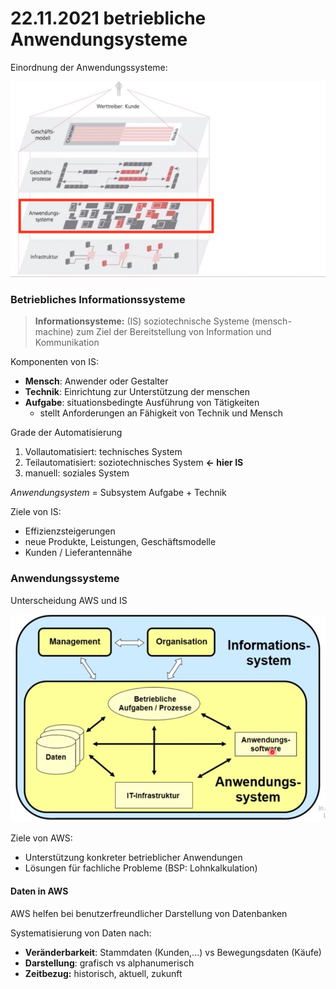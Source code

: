 # 22.11.2021 betriebliche Anwendungsysteme

Einordnung der Anwendungssysteme:

![21-11-22_12-12](../images/21-11-22_12-12.jpg)



### Betriebliches Informationssysteme

> **Informationsysteme:** (IS) soziotechnische Systeme (mensch-machine) zum Ziel der Bereitstellung von Information und Kommunikation

Komponenten von IS:

- **Mensch**: Anwender oder Gestalter
- **Technik**: Einrichtung zur Unterstützung der menschen
- **Aufgabe**: situationsbedingte Ausführung von Tätigkeiten
    - stellt Anforderungen an Fähigkeit von Technik und Mensch

Grade der Automatisierung

1. Vollautomatisiert: technisches System
2. Teilautomatisiert: soziotechnisches System **<- hier IS**
3. manuell: soziales System

*Anwendungsystem* = Subsystem Aufgabe + Technik

Ziele von IS:

- Effizienzsteigerungen
- neue Produkte, Leistungen, Geschäftsmodelle
- Kunden / Lieferantennähe



### Anwendungssysteme

Unterscheidung AWS und IS

![21-11-22_12-56](../images/21-11-22_12-56.jpg)

Ziele von AWS:

- Unterstützung konkreter betrieblicher Anwendungen
- Lösungen für fachliche Probleme (BSP: Lohnkalkulation)



#### Daten in AWS

AWS helfen bei benutzerfreundlicher Darstellung von Datenbanken

Systematisierung von Daten nach:

- **Veränderbarkeit**: Stammdaten (Kunden,...) vs Bewegungsdaten (Käufe)
- **Darstellung**: grafisch vs alphanumerisch
- **Zeitbezug:** historisch, aktuell, zukunft



